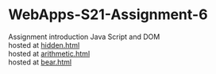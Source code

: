 # WebApps-S21-Assignment-6
Assignment introduction Java Script and DOM <br>
hosted at [hidden.html](https://44-563-web-apps-s21.github.io/webapps-s21-assignment-6-madhukonda/hidden.html) <br>
hosted at [arithmetic.html](https://44-563-web-apps-s21.github.io/webapps-s21-assignment-6-madhukonda/arithmetic.html) <br>
hosted at [bear.html](https://44-563-web-apps-s21.github.io/webapps-s21-assignment-6-madhukonda/bear.html) <br>
